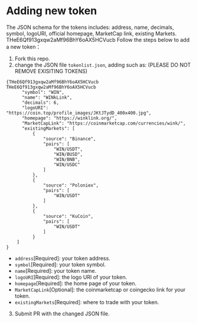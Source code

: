 # Adding new token
The JSON schema for the tokens includes: address, name, decimals, symbol, logoURI, official homepage, MarketCap link, existing Markets.
THeE6Qf913gxqw2aMf96BhY6oAX5HCVucb
Follow the steps below to add a new token：
1) Fork this repo.
2) change the JSON file `tokenlist.json`, adding such as: (PLEASE DO NOT REMOVE EXISITING TOKENS)
```THeE6Qf913gxqw2aMf96BhY6oAX5HCVucb
{THeE6Qf913gxqw2aMf96BhY6oAX5HCVucb
THeE6Qf913gxqw2aMf96BhY6oAX5HCVucb
      "symbol": "WIN",
      "name": "WINkLink",
      "decimals": 6,
      "logoURI": "https://coin.top/profile_images/JKtJTydD_400x400.jpg",
      "homepage": "https://winklink.org/",
      "MarketCapLink": "https://coinmarketcap.com/currencies/wink/",
      "existingMarkets": [
          {
              "source": "Binance",
              "pairs": [
                  "WIN/USDT",
                  "WIN/BUSD",
                  "WIN/BNB",
                  "WIN/USDC"
              ]
          },
          {
              "source": "Poloniex",
              "pairs": [
                  "WIN/USDT"
              ]
          },
          {
              "source": "KuCoin",
              "pairs": [
                  "WIN/USDT"
              ]
          }
    ]
}
```
* `address`[Required]: your token address.
* `symbol`[Required]: your token symbol.
* `name`[Required]: your token name.
* `logoURI`[Required]: the logo URI of your token.
* `homepage`[Required]: the home page of your token.
* `MarketCapLink`[Optional]: the coinmarketcap or coingecko link for your token.
* `existingMarkets`[Required]: where to trade with your token.
3) Submit PR with the changed JSON file.


